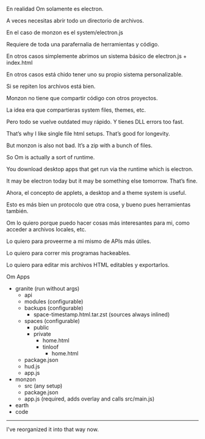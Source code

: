 
En realidad Om solamente es electron.

A veces necesitas abrir todo un directorio de archivos.

En el caso de monzon es el system/electron.js

Requiere de toda una parafernalia de herramientas y código.

En otros casos simplemente abrimos un sistema básico de electron.js + index.html

En otros casos está chido tener uno su propio sistema personalizable.

Si se repiten los archivos está bien.

Monzon no tiene que compartir código con otros proyectos.

La idea era que compartieras system files, themes, etc.

Pero todo se vuelve outdated muy rápido. Y tienes DLL errors too fast.

That’s why I like single file html setups. That’s good for longevity.

But monzon is also not bad. It’s a zip with a bunch of files.

So Om is actually a sort of runtime.

You download desktop apps that get run via the runtime which is electron.

It may be electron today but it may be something else tomorrow. That’s fine.

Ahora, el concepto de applets, a desktop and a theme system is useful.

Esto es más bien un protocolo que otra cosa, y bueno pues herramientas también.

Om lo quiero porque puedo hacer cosas más interesantes para mi, como acceder a archivos locales, etc.

Lo quiero para proveerme a mi mismo de APIs más útiles.

Lo quiero para correr mis programas hackeables.

Lo quiero para editar mis archivos HTML editables y exportarlos.

Om Apps
- granite (run without args)
    - api
    - modules (configurable)
    - backups (configurable)
        - space-timestamp.html.tar.zst (sources always inlined)
    - spaces (configurable)
        - public
        - private
            - home.html
            - tinloof
                - home.html
    - package.json
    - hud.js
    - app.js
- monzon
    - src (any setup)
    - package.json
    - app.js (required, adds overlay and calls src/main.js)
- earth
- code


---

I've reorganized it into that way now.
